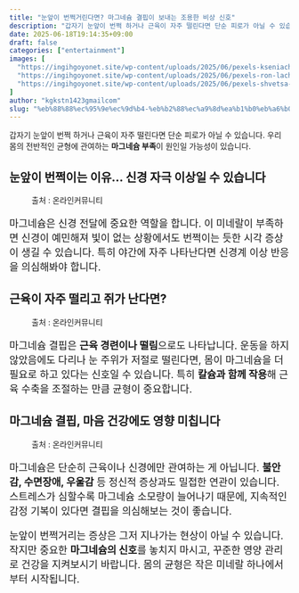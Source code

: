 ```yaml
---
title: "눈앞이 번쩍거린다면? 마그네슘 결핍이 보내는 조용한 비상 신호"
description: "갑자기 눈앞이 번쩍 하거나 근육이 자주 떨린다면 단순 피로가 아닐 수 있습니다. 우리 몸의 전반적인 균형에 관여하는 마그네슘 부족이 원인일 가능성이 있습니다."
date: 2025-06-18T19:14:35+09:00
draft: false
categories: ["entertainment"]
images: [
  "https://ingihgoyonet.site/wp-content/uploads/2025/06/pexels-kseniachernaya-5752282-1-1024x684.jpg"
  "https://ingihgoyonet.site/wp-content/uploads/2025/06/pexels-ron-lach-8142197-1024x683.jpg"
  "https://ingihgoyonet.site/wp-content/uploads/2025/06/pexels-shvetsa-3683046-1024x683.jpg"
]
author: "kgkstn1423gmailcom"
slug: "%eb%88%88%ec%95%9e%ec%9d%b4-%eb%b2%88%ec%a9%8d%ea%b1%b0%eb%a6%b0%eb%8b%a4%eb%a9%b4-%eb%a7%88%ea%b7%b8%eb%84%a4%ec%8a%98-%ea%b2%b0%ed%95%8d%ec%9d%b4-%eb%b3%b4%eb%82%b4%eb%8a%94-%ec%a1%b0%ec%9a%a9"
---
```


<p>갑자기 눈앞이 번쩍 하거나 근육이 자주 떨린다면 단순 피로가 아닐 수 있습니다. 우리 몸의 전반적인 균형에 관여하는 <strong>마그네슘 부족</strong>이 원인일 가능성이 있습니다.</p> <h2 >눈앞이 번쩍이는 이유… 신경 자극 이상일 수 있습니다</h2> <figure ><img src="https://ingihgoyonet.site/wp-content/uploads/2025/06/pexels-kseniachernaya-5752282-1-1024x684.jpg" alt="" style="aspect-ratio:16/9;object-fit:cover"/><figcaption >출처 : 온라인커뮤니티</figcaption></figure> <p style="font-size:18px">마그네슘은 신경 전달에 중요한 역할을 합니다. 이 미네랄이 부족하면 신경이 예민해져 빛이 없는 상황에서도 번쩍이는 듯한 시각 증상이 생길 수 있습니다. 특히 야간에 자주 나타난다면 신경계 이상 반응을 의심해봐야 합니다.</p> <h2 >근육이 자주 떨리고 쥐가 난다면?</h2> <figure ><img src="https://ingihgoyonet.site/wp-content/uploads/2025/06/pexels-ron-lach-8142197-1024x683.jpg" alt="" style="aspect-ratio:16/9;object-fit:cover"/><figcaption >출처 : 온라인커뮤니티</figcaption></figure> <p style="font-size:18px">마그네슘 결핍은 <strong>근육 경련이나 떨림</strong>으로도 나타납니다. 운동을 하지 않았음에도 다리나 눈 주위가 저절로 떨린다면, 몸이 마그네슘을 더 필요로 하고 있다는 신호일 수 있습니다. 특히 <strong>칼슘과 함께 작용</strong>해 근육 수축을 조절하는 만큼 균형이 중요합니다.</p> <h2 >마그네슘 결핍, 마음 건강에도 영향 미칩니다</h2> <figure ><img src="https://ingihgoyonet.site/wp-content/uploads/2025/06/pexels-shvetsa-3683046-1024x683.jpg" alt="" style="aspect-ratio:16/9;object-fit:cover"/><figcaption >출처 : 온라인커뮤니티</figcaption></figure> <p style="font-size:18px">마그네슘은 단순히 근육이나 신경에만 관여하는 게 아닙니다. <strong>불안감, 수면장애, 우울감</strong> 등 정신적 증상과도 밀접한 연관이 있습니다. 스트레스가 심할수록 마그네슘 소모량이 늘어나기 때문에, 지속적인 감정 기복이 있다면 결핍을 의심해보는 것이 좋습니다.</p> <p style="font-size:18px">눈앞이 번쩍거리는 증상은 그저 지나가는 현상이 아닐 수 있습니다. 작지만 중요한 <strong>마그네슘의 신호</strong>를 놓치지 마시고, 꾸준한 영양 관리로 건강을 지켜보시기 바랍니다. 몸의 균형은 작은 미네랄 하나에서부터 시작됩니다.</p>